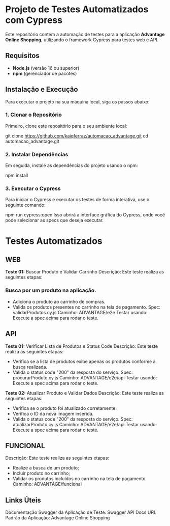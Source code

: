 # Projeto de Testes Automatizados com Cypress

Este repositório contém a automação de testes para a aplicação **Advantage Online Shopping**, utilizando o framework Cypress para testes web e API.

## Requisitos

- **Node.js** (versão 16 ou superior)
- **npm** (gerenciador de pacotes)

## Instalação e Execução

Para executar o projeto na sua máquina local, siga os passos abaixo:

### 1. Clonar o Repositório

Primeiro, clone este repositório para o seu ambiente local:

git clone https://github.com/kaiqferraz/automacao_advantage.git
cd automacao_advantage.git

### 2. Instalar Dependências

Em seguida, instale as dependências do projeto usando o npm:

npm install 

### 3. Executar o Cypress
Para iniciar o Cypress e executar os testes de forma interativa, use o seguinte comando:

npm run cypress:open
Isso abrirá a interface gráfica do Cypress, onde você pode selecionar as specs que deseja executar.

# Testes Automatizados
## WEB
**Teste 01:** Buscar Produto e Validar Carrinho
Descrição: Este teste realiza as seguintes etapas:

### Busca por um produto na aplicação.
- Adiciona o produto ao carrinho de compras.
- Valida os produtos presentes no carrinho na tela de pagamento.
Spec: validarProdutos.cy.js
Caminho: ADVANTAGE/e2e
Testar usando: Execute a spec acima para rodar o teste.

## API
**Teste 01:** Verificar Lista de Produtos e Status Code
Descrição: Este teste realiza as seguintes etapas:

- Verifica se a lista de produtos exibe apenas os produtos conforme a busca realizada.
- Valida o status code "200" da resposta do serviço.
Spec: procurarProduto.cy.js
Caminho: ADVANTAGE/e2e/api
Testar usando: Execute a spec acima para rodar o teste.

**Teste 02:** Atualizar Produto e Validar Dados
Descrição: Este teste realiza as seguintes etapas:

- Verifica se o produto foi atualizado corretamente.
- Verifica o ID da nova imagem inserida.
- Valida o status code "200" da resposta do serviço.
Spec: atualizarProduto.cy.js
Caminho: ADVANTAGE/e2e/api
Testar usando: Execute a spec acima para rodar o teste.

## FUNCIONAL
Descrição: Este teste realiza as seguintes etapas:

- Realize a busca de um produto;
- Incluir produto no carrinho;
- Validar os produtos incluídos no carrinho na tela de pagamento
Caminho: ADVANTAGE/funcional

## Links Úteis
Documentação Swagger da Aplicação de Teste: Swagger API Docs
URL Padrão da Aplicação: Advantage Online Shopping
